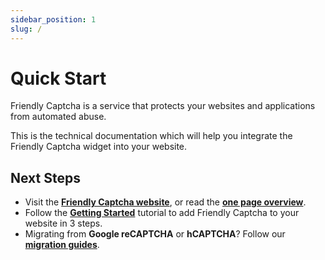 ```yaml
---
sidebar_position: 1
slug: /
---
```


# Quick Start

Friendly Captcha is a service that protects your websites and applications from automated abuse.

This is the technical documentation which will help you integrate the Friendly Captcha widget into your website.

## Next Steps
- Visit the [**Friendly Captcha website**](https://friendlycaptcha.com), or read the [**one page overview**](./what-is-friendly-captcha).
- Follow the [**Getting Started**](./getting-started/introduction) tutorial to add Friendly Captcha to your website in 3 steps.
- Migrating from **Google reCAPTCHA** or **hCAPTCHA**? Follow our [**migration guides**](./guides).